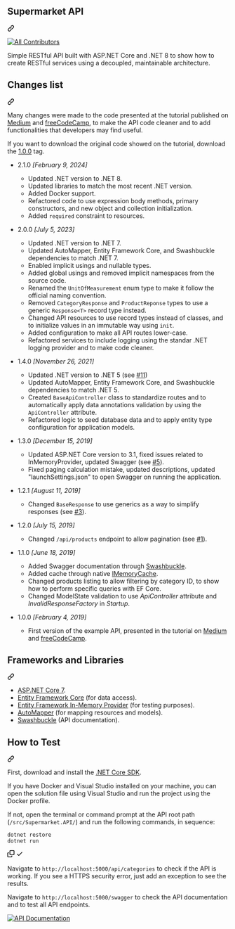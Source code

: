 <div class="Box-sc-g0xbh4-0 js-snippet-clipboard-copy-unpositioned DirectoryRichtextContent-module__SharedMarkdownContent--YORdJ" data-hpc="true"><article class="markdown-body entry-content container-lg" itemprop="text"><div class="markdown-heading" dir="auto"><h1 tabindex="-1" class="heading-element" dir="auto">Supermarket API</h1><a id="user-content-supermarket-api" class="anchor" aria-label="Permalink: Supermarket API" href="#supermarket-api"><svg class="octicon octicon-link" viewBox="0 0 16 16" version="1.1" width="16" height="16" aria-hidden="true"><path d="m7.775 3.275 1.25-1.25a3.5 3.5 0 1 1 4.95 4.95l-2.5 2.5a3.5 3.5 0 0 1-4.95 0 .751.751 0 0 1 .018-1.042.751.751 0 0 1 1.042-.018 1.998 1.998 0 0 0 2.83 0l2.5-2.5a2.002 2.002 0 0 0-2.83-2.83l-1.25 1.25a.751.751 0 0 1-1.042-.018.751.751 0 0 1-.018-1.042Zm-4.69 9.64a1.998 1.998 0 0 0 2.83 0l1.25-1.25a.751.751 0 0 1 1.042.018.751.751 0 0 1 .018 1.042l-1.25 1.25a3.5 3.5 0 1 1-4.95-4.95l2.5-2.5a3.5 3.5 0 0 1 4.95 0 .751.751 0 0 1-.018 1.042.751.751 0 0 1-1.042.018 1.998 1.998 0 0 0-2.83 0l-2.5 2.5a1.998 1.998 0 0 0 0 2.83Z"></path></svg></a></div>

<p dir="auto"><a href="#contributors-"><img src="https://camo.githubusercontent.com/220c6437a6d43c1e326bd0e0e97a44ba087517c52589edec5df662068ee2a519/68747470733a2f2f696d672e736869656c64732e696f2f62616467652f616c6c5f636f6e7472696275746f72732d31312d6f72616e67652e7376673f7374796c653d666c61742d737175617265" alt="All Contributors" data-canonical-src="https://img.shields.io/badge/all_contributors-11-orange.svg?style=flat-square" style="max-width: 100%;"></a></p>

<p dir="auto">Simple RESTful API built with ASP.NET Core and .NET 8 to show how to create RESTful services using a decoupled, maintainable architecture.</p>
<div class="markdown-heading" dir="auto"><h2 tabindex="-1" class="heading-element" dir="auto">Changes list</h2><a id="user-content-changes-list" class="anchor" aria-label="Permalink: Changes list" href="#changes-list"><svg class="octicon octicon-link" viewBox="0 0 16 16" version="1.1" width="16" height="16" aria-hidden="true"><path d="m7.775 3.275 1.25-1.25a3.5 3.5 0 1 1 4.95 4.95l-2.5 2.5a3.5 3.5 0 0 1-4.95 0 .751.751 0 0 1 .018-1.042.751.751 0 0 1 1.042-.018 1.998 1.998 0 0 0 2.83 0l2.5-2.5a2.002 2.002 0 0 0-2.83-2.83l-1.25 1.25a.751.751 0 0 1-1.042-.018.751.751 0 0 1-.018-1.042Zm-4.69 9.64a1.998 1.998 0 0 0 2.83 0l1.25-1.25a.751.751 0 0 1 1.042.018.751.751 0 0 1 .018 1.042l-1.25 1.25a3.5 3.5 0 1 1-4.95-4.95l2.5-2.5a3.5 3.5 0 0 1 4.95 0 .751.751 0 0 1-.018 1.042.751.751 0 0 1-1.042.018 1.998 1.998 0 0 0-2.83 0l-2.5 2.5a1.998 1.998 0 0 0 0 2.83Z"></path></svg></a></div>
<p dir="auto">Many changes were made to the code presented at the tutorial published on <a href="https://medium.com/free-code-camp/an-awesome-guide-on-how-to-build-restful-apis-with-asp-net-core-87b818123e28" rel="nofollow">Medium</a> and <a href="https://www.freecodecamp.org/news/an-awesome-guide-on-how-to-build-restful-apis-with-asp-net-core-87b818123e28/" rel="nofollow">freeCodeCamp</a>, to make the API code cleaner and to add functionalities that developers may find useful.</p>
<p dir="auto">If you want to download the original code showed on the tutorial, download the <a href="https://github.com/evgomes/supermarket-api/releases/tag/1.0.0">1.0.0</a> tag.</p>
<ul dir="auto">
<li>
<p dir="auto">2.1.0 <em>[February 9, 2024]</em></p>
<ul dir="auto">
<li>Updated .NET version to .NET 8.</li>
<li>Updated libraries to match the most recent .NET version.</li>
<li>Added Docker support.</li>
<li>Refactored code to use expression body methods, primary constructors, and new object and collection initialization.</li>
<li>Added <code>required</code> constraint to resources.</li>
</ul>
</li>
<li>
<p dir="auto">2.0.0 <em>[July 5, 2023]</em></p>
<ul dir="auto">
<li>Updated .NET version to .NET 7.</li>
<li>Updated AutoMapper, Entity Framework Core, and Swashbuckle dependencies to match .NET 7.</li>
<li>Enabled implicit usings and nullable types.</li>
<li>Added global usings and removed implicit namespaces from the source code.</li>
<li>Renamed the <code>UnitOfMeasurement</code> enum type to make it follow the official naming convention.</li>
<li>Removed <code>CategoryResponse</code> and <code>ProductReponse</code> types to use a generic <code>Response&lt;T&gt;</code> record type instead.</li>
<li>Changed API resources to use record types instead of classes, and to initialize values in an immutable way using <code>init</code>.</li>
<li>Added configuration to make all API routes lower-case.</li>
<li>Refactored services to include logging using the standar .NET logging provider and to make code cleaner.</li>
</ul>
</li>
<li>
<p dir="auto">1.4.0 <em>[November 26, 2021]</em></p>
<ul dir="auto">
<li>Updated .NET version to .NET 5 (see <a href="https://github.com/evgomes/supermarket-api/pull/11" data-hovercard-type="pull_request" data-hovercard-url="/evgomes/supermarket-api/pull/11/hovercard">#11</a>)</li>
<li>Updated AutoMapper, Entity Framework Core, and Swashbuckle dependencies to match .NET 5.</li>
<li>Created <code>BaseApiController</code> class to standardize routes and to automatically apply data annotations validation by using the <code>ApiController</code> attribute.</li>
<li>Refactored logic to seed database data and to apply entity type configuration for application models.</li>
</ul>
</li>
<li>
<p dir="auto">1.3.0 <em>[December 15, 2019]</em></p>
<ul dir="auto">
<li>Updated ASP.NET Core version to 3.1, fixed issues related to InMemoryProvider, updated Swagger (see <a href="https://github.com/evgomes/supermarket-api/pull/5" data-hovercard-type="pull_request" data-hovercard-url="/evgomes/supermarket-api/pull/5/hovercard">#5</a>).</li>
<li>Fixed paging calculation mistake, updated descriptions, updated "launchSettings.json" to open Swagger on running the application.</li>
</ul>
</li>
<li>
<p dir="auto">1.2.1 <em>[August 11, 2019]</em></p>
<ul dir="auto">
<li>Changed <code>BaseResponse</code> to use generics as a way to simplify responses (see <a href="https://github.com/evgomes/supermarket-api/pull/3" data-hovercard-type="pull_request" data-hovercard-url="/evgomes/supermarket-api/pull/3/hovercard">#3</a>).</li>
</ul>
</li>
<li>
<p dir="auto">1.2.0 <em>[July 15, 2019]</em></p>
<ul dir="auto">
<li>Changed <code>/api/products</code> endpoint to allow pagination (see <a href="https://github.com/evgomes/supermarket-api/issues/1" data-hovercard-type="issue" data-hovercard-url="/evgomes/supermarket-api/issues/1/hovercard">#1</a>).</li>
</ul>
</li>
<li>
<p dir="auto">1.1.0 <em>[June 18, 2019]</em></p>
<ul dir="auto">
<li>Added Swagger documentation through <a href="https://github.com/domaindrivendev/Swashbuckle">Swashbuckle</a>.</li>
<li>Added cache through native <a href="https://docs.microsoft.com/en-us/aspnet/core/performance/caching/memory?view=aspnetcore-2.2" rel="nofollow">IMemoryCache</a>.</li>
<li>Changed products listing to allow filtering by category ID, to show how to perform specific queries with EF Core.</li>
<li>Changed ModelState validation to use <em>ApiController</em> attribute and <em>InvalidResponseFactory</em> in <em>Startup</em>.</li>
</ul>
</li>
<li>
<p dir="auto">1.0.0 <em>[February 4, 2019]</em></p>
<ul dir="auto">
<li>First version of the example API, presented in the tutorial on <a href="https://medium.com/free-code-camp/an-awesome-guide-on-how-to-build-restful-apis-with-asp-net-core-87b818123e28" rel="nofollow">Medium</a> and <a href="https://www.freecodecamp.org/news/an-awesome-guide-on-how-to-build-restful-apis-with-asp-net-core-87b818123e28/" rel="nofollow">freeCodeCamp</a>.</li>
</ul>
</li>
</ul>
<div class="markdown-heading" dir="auto"><h2 tabindex="-1" class="heading-element" dir="auto">Frameworks and Libraries</h2><a id="user-content-frameworks-and-libraries" class="anchor" aria-label="Permalink: Frameworks and Libraries" href="#frameworks-and-libraries"><svg class="octicon octicon-link" viewBox="0 0 16 16" version="1.1" width="16" height="16" aria-hidden="true"><path d="m7.775 3.275 1.25-1.25a3.5 3.5 0 1 1 4.95 4.95l-2.5 2.5a3.5 3.5 0 0 1-4.95 0 .751.751 0 0 1 .018-1.042.751.751 0 0 1 1.042-.018 1.998 1.998 0 0 0 2.83 0l2.5-2.5a2.002 2.002 0 0 0-2.83-2.83l-1.25 1.25a.751.751 0 0 1-1.042-.018.751.751 0 0 1-.018-1.042Zm-4.69 9.64a1.998 1.998 0 0 0 2.83 0l1.25-1.25a.751.751 0 0 1 1.042.018.751.751 0 0 1 .018 1.042l-1.25 1.25a3.5 3.5 0 1 1-4.95-4.95l2.5-2.5a3.5 3.5 0 0 1 4.95 0 .751.751 0 0 1-.018 1.042.751.751 0 0 1-1.042.018 1.998 1.998 0 0 0-2.83 0l-2.5 2.5a1.998 1.998 0 0 0 0 2.83Z"></path></svg></a></div>
<ul dir="auto">
<li><a href="https://docs.microsoft.com/en-us/aspnet/core/?view=aspnetcore-7.0" rel="nofollow">ASP.NET Core 7</a>.</li>
<li><a href="https://docs.microsoft.com/en-us/ef/core/" rel="nofollow">Entity Framework Core</a> (for data access).</li>
<li><a href="https://docs.microsoft.com/en-us/ef/core/miscellaneous/testing/in-memory" rel="nofollow">Entity Framework In-Memory Provider</a> (for testing purposes).</li>
<li><a href="https://automapper.org/" rel="nofollow">AutoMapper</a> (for mapping resources and models).</li>
<li><a href="https://github.com/domaindrivendev/Swashbuckle">Swashbuckle</a> (API documentation).</li>
</ul>
<div class="markdown-heading" dir="auto"><h2 tabindex="-1" class="heading-element" dir="auto">How to Test</h2><a id="user-content-how-to-test" class="anchor" aria-label="Permalink: How to Test" href="#how-to-test"><svg class="octicon octicon-link" viewBox="0 0 16 16" version="1.1" width="16" height="16" aria-hidden="true"><path d="m7.775 3.275 1.25-1.25a3.5 3.5 0 1 1 4.95 4.95l-2.5 2.5a3.5 3.5 0 0 1-4.95 0 .751.751 0 0 1 .018-1.042.751.751 0 0 1 1.042-.018 1.998 1.998 0 0 0 2.83 0l2.5-2.5a2.002 2.002 0 0 0-2.83-2.83l-1.25 1.25a.751.751 0 0 1-1.042-.018.751.751 0 0 1-.018-1.042Zm-4.69 9.64a1.998 1.998 0 0 0 2.83 0l1.25-1.25a.751.751 0 0 1 1.042.018.751.751 0 0 1 .018 1.042l-1.25 1.25a3.5 3.5 0 1 1-4.95-4.95l2.5-2.5a3.5 3.5 0 0 1 4.95 0 .751.751 0 0 1-.018 1.042.751.751 0 0 1-1.042.018 1.998 1.998 0 0 0-2.83 0l-2.5 2.5a1.998 1.998 0 0 0 0 2.83Z"></path></svg></a></div>
<p dir="auto">First, download and install the <a href="https://dotnet.microsoft.com/en-us/download" rel="nofollow">.NET Core SDK</a>.</p>
<p dir="auto">If you have Docker and Visual Studio installed on your machine, you can open the solution file using Visual Studio and run the project using the Docker profile.</p>
<p dir="auto">If not, open the terminal or command prompt at the API root path (<code>/src/Supermarket.API/</code>) and run the following commands, in sequence:</p>
<div class="snippet-clipboard-content notranslate position-relative overflow-auto"><pre class="notranslate"><code>dotnet restore
dotnet run
</code></pre><div class="zeroclipboard-container">
    <clipboard-copy aria-label="Copy" class="ClipboardButton btn btn-invisible js-clipboard-copy m-2 p-0 d-flex flex-justify-center flex-items-center" data-copy-feedback="Copied!" data-tooltip-direction="w" value="dotnet restore
dotnet run" tabindex="0" role="button">
      <svg aria-hidden="true" height="16" viewBox="0 0 16 16" version="1.1" width="16" data-view-component="true" class="octicon octicon-copy js-clipboard-copy-icon">
    <path d="M0 6.75C0 5.784.784 5 1.75 5h1.5a.75.75 0 0 1 0 1.5h-1.5a.25.25 0 0 0-.25.25v7.5c0 .138.112.25.25.25h7.5a.25.25 0 0 0 .25-.25v-1.5a.75.75 0 0 1 1.5 0v1.5A1.75 1.75 0 0 1 9.25 16h-7.5A1.75 1.75 0 0 1 0 14.25Z"></path><path d="M5 1.75C5 .784 5.784 0 6.75 0h7.5C15.216 0 16 .784 16 1.75v7.5A1.75 1.75 0 0 1 14.25 11h-7.5A1.75 1.75 0 0 1 5 9.25Zm1.75-.25a.25.25 0 0 0-.25.25v7.5c0 .138.112.25.25.25h7.5a.25.25 0 0 0 .25-.25v-7.5a.25.25 0 0 0-.25-.25Z"></path>
</svg>
      <svg aria-hidden="true" height="16" viewBox="0 0 16 16" version="1.1" width="16" data-view-component="true" class="octicon octicon-check js-clipboard-check-icon color-fg-success d-none">
    <path d="M13.78 4.22a.75.75 0 0 1 0 1.06l-7.25 7.25a.75.75 0 0 1-1.06 0L2.22 9.28a.751.751 0 0 1 .018-1.042.751.751 0 0 1 1.042-.018L6 10.94l6.72-6.72a.75.75 0 0 1 1.06 0Z"></path>
</svg>
    </clipboard-copy>
  </div></div>
<p dir="auto">Navigate to <code>http://localhost:5000/api/categories</code> to check if the API is working. If you see a HTTPS security error, just add an exception to see the results.</p>
<p dir="auto">Navigate to <code>http://localhost:5000/swagger</code> to check the API documentation and to test all API endpoints.</p>
<p dir="auto"><a target="_blank" rel="noopener noreferrer nofollow" href="https://raw.githubusercontent.com/evgomes/supermarket-api/master/images/swagger.png"><img src="https://raw.githubusercontent.com/evgomes/supermarket-api/master/images/swagger.png" alt="API Documentation" style="max-width: 100%;"></a></p>
